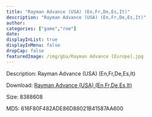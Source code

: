 ```yaml
---
title: "Rayman Advance (USA) (En,Fr,De,Es,It)"
description: "Rayman Advance (USA) (En,Fr,De,Es,It)"
author: 
categories: ["game","rom"]
date: 
displayInList: true
displayInMenu: false
dropCap: false
featuredImage: /img/gba/Rayman Advance [Europe].jpg
---
```


Description: Rayman Advance (USA) (En,Fr,De,Es,It)

Download: <a style="text-decoration:underline;" href="https://mega.nz/#!nOBEUYgb!vG58RdfqraqRn8RZ9y7-imurhSAzZPrUj9BHSD0qb6g" target = "_blank" rel = "nofollow" > Rayman Advance (USA) (En,Fr,De,Es,It)</a>

Size: 8388608

MD5: 616F80F482ADE86D88021B41587AA600

